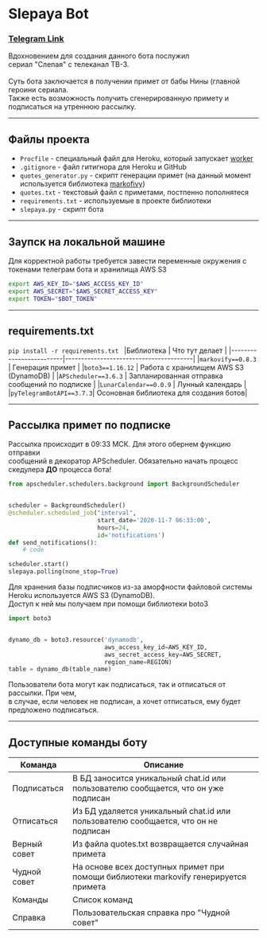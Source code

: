 # Slepaya Bot
### [Telegram Link](https://t.me/slepayabot) 

Вдохновением для создания данного бота послужил \
сериал "Слепая" с телеканал ТВ-3. \
\
Суть бота заключается в получении примет от бабы Нины (главной героини сериала.\
Также есть возможность получить сгенерированную примету и подписаться на утреннюю рассылку.

---

## Файлы проекта
 - `Procfile` - специальный файл для Heroku, который запускает [worker](https://devcenter.heroku.com/articles/background-jobs-queueing) 
 - `.gitignore` - файл гитигнора для Heroku и GitHub 
 - `quotes_generator.py` - скрипт генерации примет (на данный момент используется библиотека [markofivy](https://pypi.org/project/markovify/)) 
 - `quotes.txt` - текстовый файл с приметами, постпенно пополнятеся
 - `requirements.txt` - используемые в проекте библиотеки
 - `slepaya.py` - скрипт бота

---
## Заупск на локальной машине

Для корректной работы требуется завести переменные окружения с токенами телеграм бота и хранилища AWS S3

```bash
export AWS_KEY_ID="$AWS_ACCESS_KEY_ID"
export AWS_SECRET="$AWS_SECRET_ACCESS_KEY"
export TOKEN="$BOT_TOKEN"
```

---

## requirements.txt
`pip install -r requirements.txt `
|Библиотека               | Что тут делает                         |
|-------------------------|----------------------------------------|
|`markovify==0.8.3`       | Генерация примет                       |
|`boto3==1.16.12`         | Работа с хранилищем AWS S3 (DynamoDB)  |
|`APScheduler==3.6.3`     | Запланированная отправка сообщений по подписке         |
|`LunarCalendar==0.0.9`   | Лунный календарь                       |
|`pyTelegramBotAPI==3.7.3`| Осоновная библиотека для создания ботов|

---

## Рассылка примет по подписке
Рассылка происходит в 09:33 МСК. Для этого обернем функцию отправки \
сообщений в декоратор APScheduler. Обязательно начать процесс скедулера **ДО** процесса бота! 
```python
from apscheduler.schedulers.background import BackgroundScheduler


scheduler = BackgroundScheduler()
@scheduler.scheduled_job("interval", 
                         start_date='2020-11-7 06:33:00',
                         hours=24, 
                         id='notifications')
def send_notifications():
    # code

scheduler.start()
slepaya.polling(none_stop=True)
```
Для хранения базы подписчиков из-за аморфности файловой системы Heroku используется AWS S3 (DynamoDB). \
Доступ к ней мы получаем при помощи библиотеки boto3
```python
import boto3


dynamo_db = boto3.resource('dynamodb', 
                           aws_access_key_id=AWS_KEY_ID,
                           aws_secret_access_key=AWS_SECRET,
                           region_name=REGION)
table = dynamo_db(table_name)
```
Пользователи бота могут как подписаться, так и отписаться от рассылки. При чем,\
в случае, если человек не подписан, а хочет отписаться, ему будет предложено подписаться.

---

## Доступные команды боту
| Команда    | Описание                                                                           |
|------------|------------------------------------------------------------------------------------|
|Подписаться |В БД заносится уникальный chat.id или пользователю сообщается, что он уже подписан  |
|Отписаться  |Из БД удаляется уникальный chat.id или пользователю сообщается, что он не подписан  |
|Верный совет|Из файла quotes.txt возвращается случайная примета                                  |
|Чудной совет|На основе всех доступных примет при помощи библиотеки markovify генерируется примета|
|Команды     |Список команд                                                                       |
|Справка     |Пользовательская справка про "Чудной совет"                                         |
